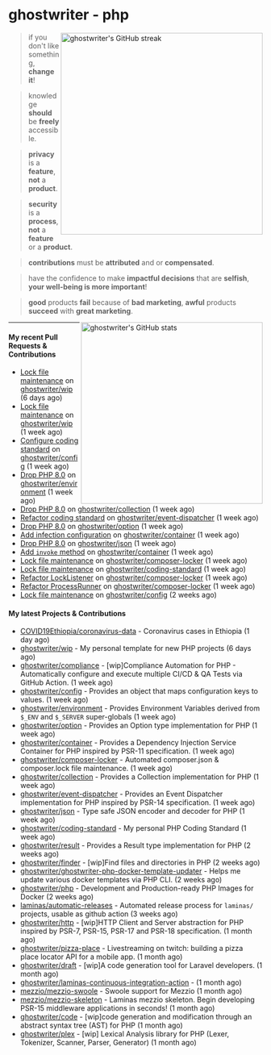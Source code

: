 # ghostwriter - php

<img alt="ghostwriter's GitHub streak" width="400px" align="right" src="https://github-readme-streak-stats.herokuapp.com/?cache_seconds=1800&user=ghostwriter">

> if you don't like something, **change it**!

> knowledge **should** be **freely** accessible.

> **privacy** is a **feature**, **not** a **product**.

> **security** is a **process**, **not** a **feature** or a **product**.

> **contributions** must be **attributed** and or **compensated**.

> have the confidence to make **impactful decisions** that are **selfish**, **your well-being is more important**!

> **good** products **fail** because of **bad marketing**, **awful** products **succeed** with **great marketing**.

<img alt="ghostwriter's GitHub stats" width="360px" align="right" src="https://github-readme-stats.vercel.app/api?cache_seconds=1800&username=ghostwriter&show_icons=true&count_private=true&hide_title=true&hide_rank=true&icon_color=333">

---

#### My recent Pull Requests & Contributions

- [Lock file maintenance](https://github.com/ghostwriter/wip/pull/31) on [ghostwriter/wip](https://github.com/ghostwriter/wip) (6 days ago)
- [Lock file maintenance](https://github.com/ghostwriter/wip/pull/30) on [ghostwriter/wip](https://github.com/ghostwriter/wip) (1 week ago)
- [Configure coding standard](https://github.com/ghostwriter/config/pull/6) on [ghostwriter/config](https://github.com/ghostwriter/config) (1 week ago)
- [Drop PHP 8.0](https://github.com/ghostwriter/environment/pull/13) on [ghostwriter/environment](https://github.com/ghostwriter/environment) (1 week ago)
- [Drop PHP 8.0](https://github.com/ghostwriter/collection/pull/11) on [ghostwriter/collection](https://github.com/ghostwriter/collection) (1 week ago)
- [Refactor coding standard](https://github.com/ghostwriter/event-dispatcher/pull/15) on [ghostwriter/event-dispatcher](https://github.com/ghostwriter/event-dispatcher) (1 week ago)
- [Drop PHP 8.0](https://github.com/ghostwriter/option/pull/25) on [ghostwriter/option](https://github.com/ghostwriter/option) (1 week ago)
- [Add infection configuration](https://github.com/ghostwriter/container/pull/17) on [ghostwriter/container](https://github.com/ghostwriter/container) (1 week ago)
- [Drop PHP 8.0](https://github.com/ghostwriter/json/pull/13) on [ghostwriter/json](https://github.com/ghostwriter/json) (1 week ago)
- [Add `invoke` method](https://github.com/ghostwriter/container/pull/16) on [ghostwriter/container](https://github.com/ghostwriter/container) (1 week ago)
- [Lock file maintenance](https://github.com/ghostwriter/composer-locker/pull/5) on [ghostwriter/composer-locker](https://github.com/ghostwriter/composer-locker) (1 week ago)
- [Lock file maintenance](https://github.com/ghostwriter/coding-standard/pull/4) on [ghostwriter/coding-standard](https://github.com/ghostwriter/coding-standard) (1 week ago)
- [Refactor LockListener](https://github.com/ghostwriter/composer-locker/pull/4) on [ghostwriter/composer-locker](https://github.com/ghostwriter/composer-locker) (1 week ago)
- [Refactor ProcessRunner](https://github.com/ghostwriter/composer-locker/pull/3) on [ghostwriter/composer-locker](https://github.com/ghostwriter/composer-locker) (1 week ago)
- [Lock file maintenance](https://github.com/ghostwriter/config/pull/5) on [ghostwriter/config](https://github.com/ghostwriter/config) (2 weeks ago)

#### My latest Projects & Contributions

- [COVID19Ethiopia/coronavirus-data](https://github.com/COVID19Ethiopia/coronavirus-data) - Coronavirus cases in Ethiopia (1 day ago)
- [ghostwriter/wip](https://github.com/ghostwriter/wip) - My personal template for new PHP projects (6 days ago)
- [ghostwriter/compliance](https://github.com/ghostwriter/compliance) - [wip]Compliance Automation for PHP - Automatically configure and execute multiple CI/CD &amp; QA Tests via GitHub Action. (1 week ago)
- [ghostwriter/config](https://github.com/ghostwriter/config) - Provides an object that maps configuration keys to values. (1 week ago)
- [ghostwriter/environment](https://github.com/ghostwriter/environment) - Provides Environment Variables derived from `$_ENV` and `$_SERVER` super-globals (1 week ago)
- [ghostwriter/option](https://github.com/ghostwriter/option) - Provides an Option type implementation for PHP (1 week ago)
- [ghostwriter/container](https://github.com/ghostwriter/container) - Provides a Dependency Injection Service Container for PHP inspired by PSR-11 specification. (1 week ago)
- [ghostwriter/composer-locker](https://github.com/ghostwriter/composer-locker) - Automated composer.json &amp; composer.lock file maintenance. (1 week ago)
- [ghostwriter/collection](https://github.com/ghostwriter/collection) - Provides a Collection implementation for PHP (1 week ago)
- [ghostwriter/event-dispatcher](https://github.com/ghostwriter/event-dispatcher) - Provides an Event Dispatcher implementation for PHP inspired by PSR-14 specification. (1 week ago)
- [ghostwriter/json](https://github.com/ghostwriter/json) - Type safe JSON encoder and decoder for PHP (1 week ago)
- [ghostwriter/coding-standard](https://github.com/ghostwriter/coding-standard) - My personal PHP Coding Standard (1 week ago)
- [ghostwriter/result](https://github.com/ghostwriter/result) - Provides a Result type implementation for PHP (2 weeks ago)
- [ghostwriter/finder](https://github.com/ghostwriter/finder) - [wip]Find files and directories in PHP (2 weeks ago)
- [ghostwriter/ghostwriter-php-docker-template-updater](https://github.com/ghostwriter/ghostwriter-php-docker-template-updater) - Helps me update various docker templates via PHP CLI. (2 weeks ago)
- [ghostwriter/php](https://github.com/ghostwriter/php) - Development and Production-ready PHP Images for Docker (2 weeks ago)
- [laminas/automatic-releases](https://github.com/laminas/automatic-releases) - Automated release process for `laminas/` projects, usable as github action (3 weeks ago)
- [ghostwriter/http](https://github.com/ghostwriter/http) - [wip]HTTP Client and Server abstraction for PHP inspired by PSR-7, PSR-15, PSR-17 and PSR-18 specification. (1 month ago)
- [ghostwriter/pizza-place](https://github.com/ghostwriter/pizza-place) - Livestreaming on twitch: building a pizza place locator API for a mobile app. (1 month ago)
- [ghostwriter/draft](https://github.com/ghostwriter/draft) - [wip]A code generation tool for Laravel developers. (1 month ago)
- [ghostwriter/laminas-continuous-integration-action](https://github.com/ghostwriter/laminas-continuous-integration-action) -  (1 month ago)
- [mezzio/mezzio-swoole](https://github.com/mezzio/mezzio-swoole) - Swoole support for Mezzio (1 month ago)
- [mezzio/mezzio-skeleton](https://github.com/mezzio/mezzio-skeleton) - Laminas mezzio skeleton. Begin developing PSR-15 middleware applications in seconds! (1 month ago)
- [ghostwriter/code](https://github.com/ghostwriter/code) - [wip]code generation and modification through an abstract syntax tree (AST) for PHP (1 month ago)
- [ghostwriter/plex](https://github.com/ghostwriter/plex) - [wip] Lexical Analysis library for PHP (Lexer, Tokenizer, Scanner, Parser, Generator) (1 month ago)
